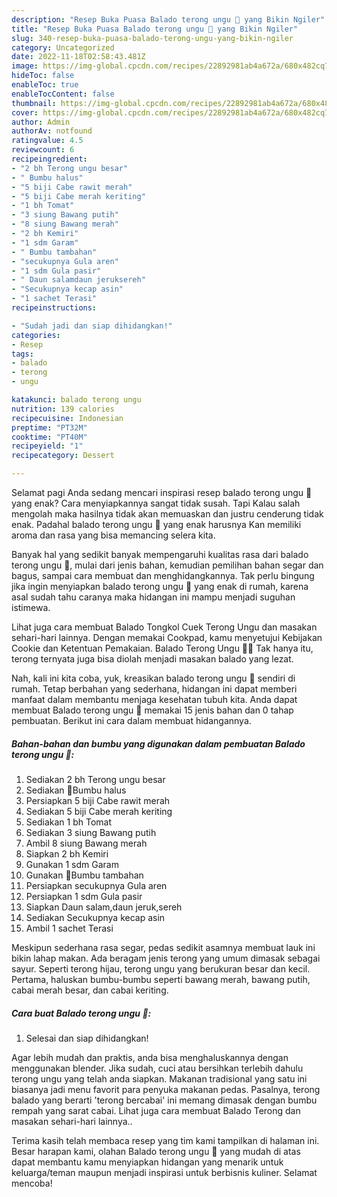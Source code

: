 ```yaml
---
description: "Resep Buka Puasa Balado terong ungu 🍆 yang Bikin Ngiler"
title: "Resep Buka Puasa Balado terong ungu 🍆 yang Bikin Ngiler"
slug: 340-resep-buka-puasa-balado-terong-ungu-yang-bikin-ngiler
category: Uncategorized
date: 2022-11-18T02:58:43.481Z
image: https://img-global.cpcdn.com/recipes/22892981ab4a672a/680x482cq70/balado-terong-ungu-foto-resep-utama.jpg
hideToc: false
enableToc: true
enableTocContent: false
thumbnail: https://img-global.cpcdn.com/recipes/22892981ab4a672a/680x482cq70/balado-terong-ungu-foto-resep-utama.jpg
cover: https://img-global.cpcdn.com/recipes/22892981ab4a672a/680x482cq70/balado-terong-ungu-foto-resep-utama.jpg
author: Admin
authorAv: notfound
ratingvalue: 4.5
reviewcount: 6
recipeingredient:
- "2 bh Terong ungu besar"
- " Bumbu halus"
- "5 biji Cabe rawit merah"
- "5 biji Cabe merah keriting"
- "1 bh Tomat"
- "3 siung Bawang putih"
- "8 siung Bawang merah"
- "2 bh Kemiri"
- "1 sdm Garam"
- " Bumbu tambahan"
- "secukupnya Gula aren"
- "1 sdm Gula pasir"
- " Daun salamdaun jeruksereh"
- "Secukupnya kecap asin"
- "1 sachet Terasi"
recipeinstructions:

- "Sudah jadi dan siap dihidangkan!"
categories:
- Resep
tags:
- balado
- terong
- ungu

katakunci: balado terong ungu 
nutrition: 139 calories
recipecuisine: Indonesian
preptime: "PT32M"
cooktime: "PT40M"
recipeyield: "1"
recipecategory: Dessert

---
```



Selamat pagi Anda sedang mencari inspirasi resep balado terong ungu 🍆 yang enak? Cara menyiapkannya sangat tidak susah. Tapi Kalau salah mengolah maka hasilnya tidak akan memuaskan dan justru cenderung tidak enak. Padahal balado terong ungu 🍆 yang enak harusnya Kan memiliki aroma dan rasa yang bisa memancing selera kita.


Banyak hal yang sedikit banyak mempengaruhi kualitas rasa dari balado terong ungu 🍆, mulai dari jenis bahan, kemudian pemilihan bahan segar dan bagus, sampai cara membuat dan menghidangkannya. Tak perlu bingung jika ingin menyiapkan balado terong ungu 🍆 yang enak di rumah, karena asal sudah tahu caranya maka hidangan ini mampu menjadi suguhan istimewa.

Lihat juga cara membuat Balado Tongkol Cuek Terong Ungu dan masakan sehari-hari lainnya. Dengan memakai Cookpad, kamu menyetujui Kebijakan Cookie dan Ketentuan Pemakaian. Balado Terong Ungu 🍆🍆 Tak hanya itu, terong ternyata juga bisa diolah menjadi masakan balado yang lezat.


Nah, kali ini kita coba, yuk, kreasikan balado terong ungu 🍆 sendiri di rumah. Tetap berbahan yang sederhana, hidangan ini dapat memberi manfaat dalam membantu menjaga kesehatan tubuh kita. Anda dapat membuat Balado terong ungu 🍆 memakai 15 jenis bahan dan 0 tahap pembuatan. Berikut ini cara dalam membuat hidangannya.

<!--inarticleads1-->

##### Bahan-bahan dan bumbu yang digunakan dalam pembuatan Balado terong ungu 🍆:

1. Sediakan 2 bh Terong ungu besar
1. Sediakan  🔺Bumbu halus
1. Persiapkan 5 biji Cabe rawit merah
1. Sediakan 5 biji Cabe merah keriting
1. Sediakan 1 bh Tomat
1. Sediakan 3 siung Bawang putih
1. Ambil 8 siung Bawang merah
1. Siapkan 2 bh Kemiri
1. Gunakan 1 sdm Garam
1. Gunakan  🔺Bumbu tambahan
1. Persiapkan secukupnya Gula aren
1. Persiapkan 1 sdm Gula pasir
1. Siapkan  Daun salam,daun jeruk,sereh
1. Sediakan Secukupnya kecap asin
1. Ambil 1 sachet Terasi


Meskipun sederhana rasa segar, pedas sedikit asamnya membuat lauk ini bikin lahap makan. Ada beragam jenis terong yang umum dimasak sebagai sayur. Seperti terong hijau, terong ungu yang berukuran besar dan kecil. Pertama, haluskan bumbu-bumbu seperti bawang merah, bawang putih, cabai merah besar, dan cabai keriting. 

<!--inarticleads2-->

##### Cara buat Balado terong ungu 🍆:


1. Selesai dan siap dihidangkan!

Agar lebih mudah dan praktis, anda bisa menghaluskannya dengan menggunakan blender. Jika sudah, cuci atau bersihkan terlebih dahulu terong ungu yang telah anda siapkan. Makanan tradisional yang satu ini biasanya jadi menu favorit para penyuka makanan pedas. Pasalnya, terong balado yang berarti &#39;terong bercabai&#39; ini memang dimasak dengan bumbu rempah yang sarat cabai. Lihat juga cara membuat Balado Terong dan masakan sehari-hari lainnya.. 

Terima kasih telah membaca resep yang tim kami tampilkan di halaman ini. Besar harapan kami, olahan Balado terong ungu 🍆 yang mudah di atas dapat membantu kamu menyiapkan hidangan yang menarik untuk keluarga/teman maupun menjadi inspirasi untuk berbisnis kuliner. Selamat mencoba!
